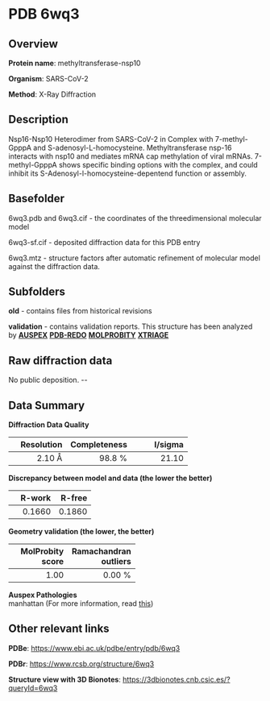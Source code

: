 # PDB 6wq3

## Overview

**Protein name**: methyltransferase-nsp10

**Organism**: SARS-CoV-2

**Method**: X-Ray Diffraction

## Description

Nsp16-Nsp10 Heterodimer from SARS-CoV-2 in Complex with 7-methyl-GpppA and S-adenosyl-L-homocysteine. Methyltransferase nsp-16 interacts with nsp10 and mediates mRNA cap methylation of viral mRNAs. 7-methyl-GpppA shows specific binding options with the complex, and could inhibit its S-Adenosyl-l-homocysteine-depentend function or assembly.

## Basefolder

6wq3.pdb and 6wq3.cif - the coordinates of the threedimensional molecular model

6wq3-sf.cif - deposited diffraction data for this PDB entry

6wq3.mtz - structure factors after automatic refinement of molecular model against the diffraction data.

## Subfolders



**old** - contains files from historical revisions

**validation** - contains validation reports. This structure has been analyzed by [**AUSPEX**](https://github.com/thorn-lab/coronavirus_structural_task_force/tree/master/pdb/methyltransferase-nsp10/SARS-CoV-2/6wq3/validation/auspex) [**PDB-REDO**](https://github.com/thorn-lab/coronavirus_structural_task_force/tree/master/pdb/methyltransferase-nsp10/SARS-CoV-2/6wq3/validation/pdb-redo) [**MOLPROBITY**](https://github.com/thorn-lab/coronavirus_structural_task_force/tree/master/pdb/methyltransferase-nsp10/SARS-CoV-2/6wq3/validation/molprobity) [**XTRIAGE**](https://github.com/thorn-lab/coronavirus_structural_task_force/blob/master/pdb/methyltransferase-nsp10/SARS-CoV-2/6wq3/validation/Xtriage_output.log)  



## Raw diffraction data

No public deposition. --<br> 

## Data Summary
**Diffraction Data Quality**

|   | Resolution | Completeness| I/sigma |
|---|-------------:|----------------:|--------------:|
|   |2.10 Å|98.8  %|<img width=50/>21.10|

**Discrepancy between model and data (the lower the better)**

|   | **R-work**| **R-free**   
|---|-------------:|----------------:|           
||  0.1660|  0.1860|

**Geometry validation (the lower, the better)**

|   |**MolProbity<br>score**| **Ramachandran<br>outliers** 
|---|-------------:|----------------:|
||  1.00|  0.00 %|

**Auspex Pathologies**<br> manhattan (For more information, read [this](https://github.com/thorn-lab/coronavirus_structural_task_force/blob/master/pdb/methyltransferase-nsp10/SARS-CoV-2/6wq3/validation/auspex/6wq3_auspex_comments.txt))

 



## Other relevant links 
**PDBe**:  https://www.ebi.ac.uk/pdbe/entry/pdb/6wq3
 
**PDBr**: https://www.rcsb.org/structure/6wq3 

**Structure view with 3D Bionotes**: https://3dbionotes.cnb.csic.es/?queryId=6wq3

